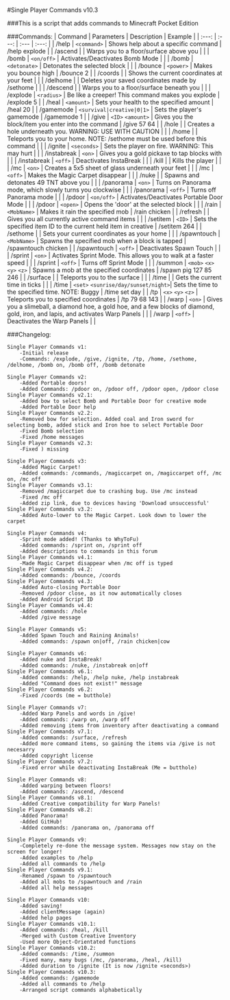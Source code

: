 #Single Player Commands v10.3

###This is a script that adds commands to Minecraft Pocket Edition

###Commands:
| Command | Parameters | Description | Example |
| :---: | :---: | :--- | :---: |
| /help | `<command>` | Shows help about a specific command | /help explode |
| /ascend | | Warps you to a floor/surface above you | |
| /bomb | `<on/off>` | Activates/Deactivates Bomb Mode | |
| /bomb | `<detonate>` | Detonates the selected block | |
| /bounce | `<power>` | Makes you bounce high | /bounce 2 |
| /coords | | Shows the current coordinates at your feet | |
| /delhome | | Deletes your saved coordinates made by /sethome | |
| /descend | | Warps you to a floor/surface beneath you | |
| /explode | `<radius>` | Be like a creeper! This command makes you explode | /explode 5 |
| /heal | `<amount>` | Sets your health to the specified amount | /heal 20 |
| /gamemode | `<survival|creative|0|1>` | Sets the player's gamemode | /gamemode 1 |
| /give | `<ID>` `<amount>` | Gives you the block/item you enter into the command | /give 57 64 |
| /hole | | Creates a hole underneath you. WARNING: USE WITH CAUTION | |
| /home | | Teleports you to your home. NOTE: /sethome must be used before this command | |
| /ignite | `<seconds>` | Sets the player on fire. WARNING: This may hurt | |
| /instabreak | `<on>` | Gives you a gold pickaxe to tap blocks with | |
| /instabreak | `<off>` | Deactivates InstaBreak | |
| /kill | | Kills the player | |
| /mc | `<on>` | Creates a 5x5 sheet of glass underneath your feet | |
| /mc | `<off>` | Makes the Magic Carpet disappear | |
| /nuke | | Spawns and detonates 49 TNT above you | |
| /panorama | `<on>` | Turns on Panorama mode, which slowly turns you clockwise | |
| /panorama | `<off>` | Turns off Panorama mode | |
| /pdoor | `<on/off>` | Activates/Deactivates Portable Door Mode | |
| /pdoor | `<open>` | Opens the 'door' at the selected block | |
| /rain | `<MobName>` | Makes it rain the specified mob | /rain chicken |
| /refresh | | Gives you all currently active command items | |
| /setitem | `<ID>` | Sets the specified item ID to the current held item in creative | /setitem 264 |
| /sethome | | Sets your current coordinates as your home | |
| /spawntouch | `<MobName>` | Spawns the specified mob when a block is tapped | /spawntouch chicken |
| /spawntouch | `<off>` | Deactivates Spawn Touch | |
| /sprint | `<on>` | Activates Sprint Mode. This allows you to walk at a faster speed | |
| /sprint | `<off>` | Turns off Sprint Mode | |
| /summon | `<mob>` `<x>` `<y>` `<z>` | Spawns a mob at the specified coordinates | /spawn pig 127 85 246 |
| /surface | | Teleports you to the surface | |
| /time | | Gets the current time in ticks | |
| /time | `<set>` `<sunrise/day/sunset/night>`| Sets the time to the specified time. NOTE: Buggy | /time set day |
| /tp | `<x>` `<y>` `<z>` | Teleports you to specified coordinates | /tp 79 68 143 |
| /warp | `<on>` | Gives you a slimeball, a diamond hoe, a gold hoe, and a few blocks of diamond, gold, iron, and lapis, and activates Warp Panels | |
| /warp | `<off>` | Deactivates the Warp Panels | |

###Changelog:

```
Single Player Commands v1:
	-Initial release
	-Commands: /explode, /give, /ignite, /tp, /home, /sethome, /delhome, /bomb on, /bomb off, /bomb detonate

Single Player Commands v2:
	-Added Portable doors!
	-Added Commands: /pdoor on, /pdoor off, /pdoor open, /pdoor close
Single Player Commands v2.1:
	-Added bow to select Bomb and Portable Door for creative mode
	-Added Portable Door help
Single Player Commands v2.2:
	-Removed bow for selection. Added coal and Iron sword for selecting bomb, added stick and Iron hoe to select Portable Door
	-Fixed Bomb selection
	-Fixed /home messages
Single Player Commands v2.3:
	-Fixed ) missing

Single Player Commands v3:
	-Added Magic Carpet!
	-Added commands: /commands, /magiccarpet on, /magiccarpet off, /mc on, /mc off
Single Player Commands v3.1:
	-Removed /magiccarpet due to crashing bug. Use /mc instead
	-Fixed /mc off
	-Added zip link, due to devices having 'Download unsuccessful'
Single Player Commands v3.2:
	-Added Auto-lower to the Magic Carpet. Look down to lower the carpet

Single Player Commands v4:
	-Sprint mode added! (Thanks to WhyToFu)
	-Added commands: /sprint on, /sprint off
	-Added descriptions to commands in this forum
Single Player Commands v4.1:
	-Made Magic Carpet disappear when /mc off is typed
Single Player Commands v4.2:
	-Added commands: /bounce, /coords
Single Player Commands v4.3:
	-Added Auto-closing Portable Door
	-Removed /pdoor close, as it now automatically closes
	-Added Android Script ID
Single Player Commands v4.4:
	-Added commands: /hole
	-Added /give message

Single Player Commands v5:
	-Added Spawn Touch and Raining Animals!
	-Added commands: /spawn on|off, /rain chicken|cow

Single Player Commands v6:
	-Added nuke and InstaBreak!
	-Added commands: /nuke, /instabreak on|off
Single Player Commands v6.1:
	-Added commands: /help, /help nuke, /help instabreak
	-Added "Command does not exist!" message
Single Player Commands v6.2:
	-Fixed /coords (me = butthole)

Single Player Commands v7:
	-Added Warp Panels and words in /give!
	-Added commands: /warp on, /warp off
	-Added removing items from inventory after deactivating a command
Single Player Commands v7.1:
	-Added commands: /surface, /refresh
	-Added more command items, so gaining the items via /give is not necesarry
	-Added copyright license
Single Player Commands v7.2:
	-Fixed error while deactivating InstaBreak (Me = butthole)

Single Player Commands v8:
	-Added warping between floors!
	-Added commands: /ascend, /descend
Single Player Commands v8.1:
	-Added Creative compatibility for Warp Panels!
Single Player Commands v8.2:
	-Added Panorama!
	-Added GitHub!
	-Added commands: /panorama on, /panorama off

Single Player Commands v9:
	-Completely re-done the message system. Messages now stay on the screen for longer!
	-Added examples to /help
	-Added all commands to /help
Single Player Commands v9.1:
	-Renamed /spawn to /spawntouch
	-Added all mobs to /spawntouch and /rain
	-Added all help messages

Single Player Commands v10:
	-Added saving!
	-Added clientMessage (again)
	-Added help pages
Single Player Commands v10.1:
	-Added commands: /heal, /kill
	-Merged with Custom Creative Inventory
	-Used more Object-Orientated functions
Single Player Commands v10.2:
	-Added commands: /time, /summon
	-Fixed many, many bugs (/mc, /panorama, /heal, /kill)
	-Added duration to /ignite (It is now /ignite <seconds>)
Single Player Commands v10.3:
	-Added commands: /gamemode
	-Added all commands to /help
	-Arranged script commands alphabetically
```

